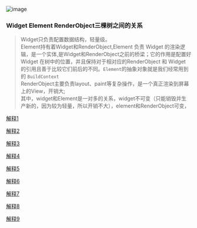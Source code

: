 
![image](https://github.com/shaoting0730/Flutter_learn_demo/blob/master/widget%26element%26renderObject.png) <br/>


### Widget Element RenderObject三棵树之间的关系
>   Widget只负责配置数据结构，轻量级。<br/>
>   Element持有着Widget和RenderObject,Element 负责 Widget 的渲染逻辑，是一个实体,是Widget和RenderObject之前的桥梁；它的作用是配置好 Widget 在树中的位置，并且保持对于相对应的RenderObject 和 Widget 的引用且善于比较它们前后的不同。`Element`的抽象对象就是我们经常用到的 `BuildContext`<br/>
>   RenderObject主要负责layout、paint等复杂操作，是一个真正渲染到屏幕上的View，开销大; <br/>
>  其中，widget和Element是一对多的关系，widget不可变（只能销毁并生产新的，因为较为轻量，所以开销不大），element和RenderObject可变， <br/> 

 [ 解释1 ]( https://juejin.cn/post/7057356671948947464 ) 

 [ 解释2 ](https://www.jianshu.com/p/bcc74f37aba5) 

 [ 解释3 ](https://www.jianshu.com/p/988011994c22) 

 [ 解释4 ](https://developer.aliyun.com/article/718789) 

 [ 解释5 ](https://blog.csdn.net/MeituanTech/article/details/81567238) 

 [ 解释6 ](https://www.jianshu.com/p/9190817d6581) 

 [ 解释7 ](https://segmentfault.com/a/1190000020179568?utm_source=tag-newest) 

 [ 解释8 ](https://juejin.im/post/5b9a7d396fb9a05d3154fa5a )
 
 [ 解释9 ](https://juejin.cn/post/7415914023277576231?utm_source=gold_browser_extension#heading-3)






